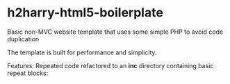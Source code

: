 h2harry-html5-boilerplate
=========================

Basic non-MVC website template that uses some simple PHP to avoid code duplication 

The template is built for performance and simplicity.

Features:
Repeated code refactored to an <b>inc</b> directory containing basic repeat blocks:
